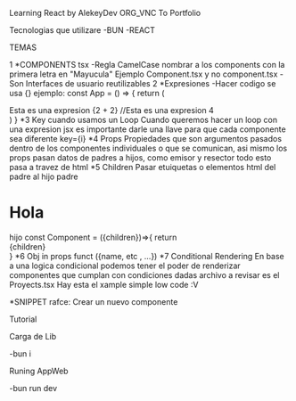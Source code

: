 Learning React by AlekeyDev ORG_VNC To Portfolio

Tecnologias que utilizare
-BUN
-REACT

TEMAS

1 *COMPONENTS tsx
-Regla CamelCase nombrar a los components con la primera letra en "Mayucula"
Ejemplo Component.tsx y no component.tsx
-Son Interfaces de usuario reutilizables
2 *Expresiones
-Hacer codigo se usa {} ejemplo:
const App = () => {
return (

<div>
Esta es una expresion {2 + 2} //Esta es una expresion 4
</div>
)
}
*3 Key cuando usamos un Loop
Cuando queremos hacer un loop con una expresion jsx es importante darle una llave
para que cada componente sea diferente key={i}
*4 Props
Propiedades que son argumentos pasados dentro de los componentes individuales o que se comunican, asi mismo los props pasan datos de padres a hijos, como emisor y resector todo esto pasa a travez de html 
*5 Children
Pasar etuiquetas o elementos html del padre al hijo 
padre
<Component>
    <h1>Hola</h1>
</Component>
hijo 
const Component = ({children})=>{
    return <div>{children}</div>
}
*6 Obj in props funct ({name, etc , ...})
*7 Conditional Rendering
En base a una logica condicional podemos tener el poder de renderizar
componentes que cumplan con condiciones dadas
archivo a revisar es el Proyects.tsx Hay esta el xample simple low code :V

\*SNIPPET
rafce: Crear un nuevo componente

Tutorial

Carga de Lib

-bun i

Runing AppWeb

-bun run dev

